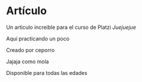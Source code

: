 # Artículo
Un articulo increible para el curso de Platzi
*Juejuejue*

Aquí practicando un poco

Creado por ceporro

Jajaja como mola

Disponible para todas las edades
